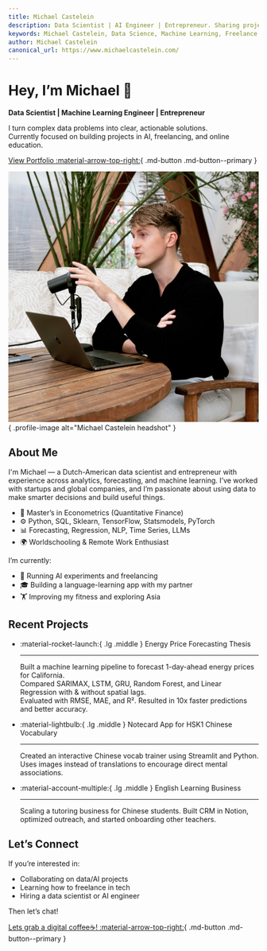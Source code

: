```yaml
---
title: Michael Castelein
description: Data Scientist | AI Engineer | Entrepreneur. Sharing projects and helping people level up in AI, freelancing, and tech.
keywords: Michael Castelein, Data Science, Machine Learning, Freelance AI, AI Consultant, AI Portfolio
author: Michael Castelein
canonical_url: https://www.michaelcastelein.com/
---
```


<div class="hero-section grid-container" markdown>

<div class="text-intro-grid" markdown>

# Hey, I’m Michael 👋

**Data Scientist | Machine Learning Engineer | Entrepreneur**

I turn complex data problems into clear, actionable solutions.  
Currently focused on building projects in AI, freelancing, and online education.

[View Portfolio :material-arrow-top-right:](portfolio/){ .md-button .md-button--primary }

</div>

<div class="profile-image-grid" markdown>

![Michael Castelein](assets/@daveebbelaar.jpg){ .profile-image alt="Michael Castelein headshot" }

</div>

</div>

## About Me

I'm Michael — a Dutch-American data scientist and entrepreneur with experience across analytics, forecasting, and machine learning. I’ve worked with startups and global companies, and I’m passionate about using data to make smarter decisions and build useful things.

- 🧠 Master’s in Econometrics (Quantitative Finance)
- ⚙️ Python, SQL, Sklearn, TensorFlow, Statsmodels, PyTorch
- 📊 Forecasting, Regression, NLP, Time Series, LLMs
- 🌍 Worldschooling & Remote Work Enthusiast

I’m currently:

- 🧪 Running AI experiments and freelancing
- 🎓 Building a language-learning app with my partner
- 🏋️ Improving my fitness and exploring Asia

## Recent Projects

<div class="grid cards" markdown>

- :material-rocket-launch:{ .lg .middle } Energy Price Forecasting Thesis

  ***

  Built a machine learning pipeline to forecast 1-day-ahead energy prices for California.  
  Compared SARIMAX, LSTM, GRU, Random Forest, and Linear Regression with & without spatial lags.  
  Evaluated with RMSE, MAE, and R². Resulted in 10x faster predictions and better accuracy.

- :material-lightbulb:{ .lg .middle } Notecard App for HSK1 Chinese Vocabulary

  ***

  Created an interactive Chinese vocab trainer using Streamlit and Python.  
  Uses images instead of translations to encourage direct mental associations.

- :material-account-multiple:{ .lg .middle } English Learning Business

  ***

  Scaling a tutoring business for Chinese students. Built CRM in Notion, optimized outreach, and started onboarding other teachers.

</div>

## Let’s Connect

If you’re interested in:

- Collaborating on data/AI projects
- Learning how to freelance in tech
- Hiring a data scientist or AI engineer

Then let’s chat!

[Lets grab a digital coffee☕! :material-arrow-top-right:](https://calendly.com/mpcastelein/1-1-coffee-chat){ .md-button .md-button--primary }
